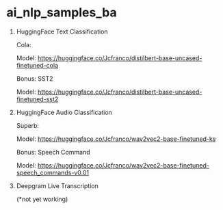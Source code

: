 # ai_nlp_samples_ba

1. HuggingFace Text Classification

    Cola: 
    
    Model: https://huggingface.co/Jcfranco/distilbert-base-uncased-finetuned-cola

    Bonus: SST2
    
    Model: https://huggingface.co/Jcfranco/distilbert-base-uncased-finetuned-sst2

2. HuggingFace Audio Classification

    Superb: 
    
    Model: https://huggingface.co/Jcfranco/wav2vec2-base-finetuned-ks

    Bonus: Speech Command
    
    Model: https://huggingface.co/Jcfranco/wav2vec2-base-finetuned-speech_commands-v0.01


2. Deepgram Live Transcription 

    (*not yet working)
